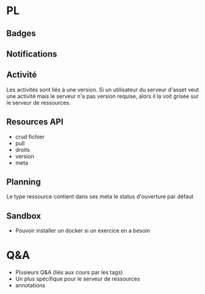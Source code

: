 # PL

## Badges

## Notifications

## Activité

Les activités sont liés à une version. 
Si un utilisateur du serveur d'asset veut une activité mais le serveur n'a pas version requise, 
alors il la voit grisée sur le serveur de ressources.

## Resources API

- crud fichier
- pull
- droits
- version
- meta

## Planning

Le type ressource contient dans ses meta le status d'ouverture par défaut

## Sandbox

- Pouvoir installer un docker si un exercice en a besoin

# Q&A

- Plusieurs Q&A (liés aux cours par les tags)
- Un plus spécifique pour le serveur de ressources
- annotations
